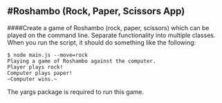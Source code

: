 #Roshambo (Rock, Paper, Scissors App)
---
####Create a game of Roshambo (rock, paper, scissors) which can be played on the command line. Separate functionality into multiple classes. When you run the script, it should do something like the following:

```
$ node main.js --move=rock
Playing a game of Roshambo against the computer.
Player plays rock!
Computer plays paper!
~Computer wins.~
```

The yargs package is required to run this game.